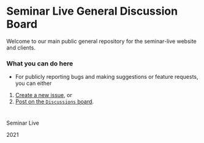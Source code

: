# Seminar Live General Discussion Board
Welcome to our main public general repository for the seminar-live website and clients.

### What you can do here

* For publicly reporting bugs and making suggestions or feature requests, you can either
1. [Create a new issue](https://github.com/seminar-live/general/issues), or
2. [Post on the `Discussions` board](https://github.com/seminar-live/general/discussions).

#
Seminar Live

2021
